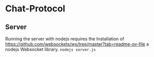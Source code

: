 # Chat-Protocol
## Server
Running the server with nodejs requires the Installation of https://github.com/websockets/ws/tree/master?tab=readme-ov-file a nodejs Websocket library.
```nodejs server.js```
